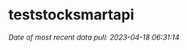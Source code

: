 
<!-- README.md is generated from README.Rmd. Please edit that file -->

# teststocksmartapi

*Date of most recent data pull: 2023-04-18 06:31:14*
